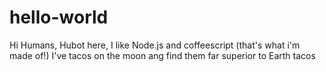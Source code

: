 # hello-world

Hi Humans,
Hubot here, I like Node.js and coffeescript (that's what i'm made of!)
I've tacos on the moon ang find them far superior to Earth tacos
